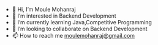 - 👋 Hi, I’m Moule Mohanraj
- 👀 I’m interested in Backend Development
- 🌱 I’m currently learning Java,Competitive Programming
- 💞️ I’m looking to collaborate on Backend Development
- 📫 How to reach me moulemohanraj@gmail.com

<!---
Moule09/Moule09 is a ✨ special ✨ repository because its `README.md` (this file) appears on your GitHub profile.
You can click the Preview link to take a look at your changes.
--->
